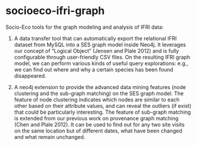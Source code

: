 socioeco-ifri-graph
======

Socio-Eco tools for the graph modeling and analysis of IFRI data:

1. A data transfer tool that can automatically export the relational IFRI dataset from MySQL into a SES graph model inside Neo4j. It leverages our concept of “Logical Object” (Jensen and Plale 2012) and is fully configurable through user-friendly CSV files. On the resulting IFRI graph model, we can perform various kinds of useful query explorations: e.g., we can find out where and why a certain species has been found disappeared. 

2. A neo4j extension to provide the advanced data mining features (node clustering and the sub-graph matching) on the SES graph model. The feature of node clustering indicates which nodes are similar to each other based on their attribute values, and can reveal the outliers (if exist) that could be particularly interesting. The feature of sub-graph matching is extended from our previous work on provenance graph matching (Chen and Plale 2012). It can be used to find out for any two site visits on the same location but of different dates, what have been changed and what remain unchanged.

